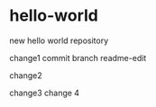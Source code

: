 # hello-world
new hello world repository

change1
commit branch readme-edit

change2

change3
change 4